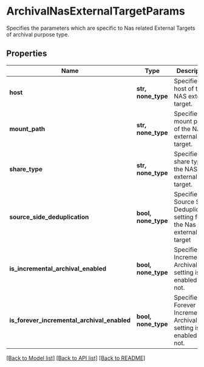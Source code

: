 # ArchivalNasExternalTargetParams

Specifies the parameters which are specific to Nas related External Targets of archival purpose type.

## Properties
Name | Type | Description | Notes
------------ | ------------- | ------------- | -------------
**host** | **str, none_type** | Specifies the host of the NAS external target. | 
**mount_path** | **str, none_type** | Specifies the mount path of the NAS external target. | 
**share_type** | **str, none_type** | Specifies the share type of the NAS external target. | [optional] [readonly] 
**source_side_deduplication** | **bool, none_type** | Specifies the Source Side Deduplication setting for the Nas external target | [optional] 
**is_incremental_archival_enabled** | **bool, none_type** | Specifies if Incremental Archival setting is enabled or not. | [optional] 
**is_forever_incremental_archival_enabled** | **bool, none_type** | Specifies if Forever Incremental Archival setting is enabled or not. | [optional] 

[[Back to Model list]](../README.md#documentation-for-models) [[Back to API list]](../README.md#documentation-for-api-endpoints) [[Back to README]](../README.md)


